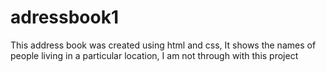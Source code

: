 # adressbook1
This address book was created using html and css, It shows the names of people living in a particular location, I am not through with this project
